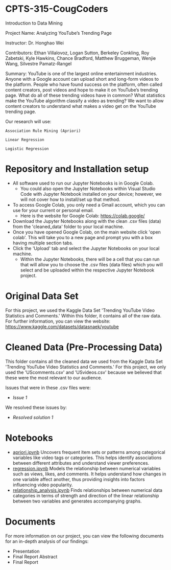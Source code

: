 # CPTS-315-CougCoders

Introduction to Data Mining

Project Name: Analyzing YouTube’s Trending Page

Instructor: Dr. Honghao Wei

Contributors: Ethan Villalovoz, Logan Sutton, Berkeley Conkling, Roy Zabetski, Kyle Hawkins, Chance Bradford, Matthew Bruggeman, Wenjie Wang, Silvestre Pamatz-Rangel

Summary: YouTube is one of the largest online entertainment industries. Anyone with a Google account can upload short and long-form videos to the platform. People who have found success on the platform, often called content creators, post videos and hope to make it on YouTube’s trending page. What do all of these trending videos have in common? What statistics make the YouTube algorithm classify a video as trending? We want to allow content creators to understand what makes a video get on the YouTube trending page.

Our research will use:

    Association Rule Mining (Apriori)

    Linear Regression

    Logistic Regression


# Repository and Installation setup

- All software used to run our Jupyter Notebooks is in Google Colab.
    - You could also open the Jupyter Notebooks within Visual Studio Code with Jupyter Notebook installed on your device; however, we will not cover how to install/set up that method.
- To access Google Colab, you only need a Gmail account, which you can use for your current or personal email.
    - Here is the website for Google Colab: https://colab.google/
- Download the Jupyter Notebooks along with the clean .csv files (data) from the 'cleaned_data' folder to your local machine.
- Once you have opened Google Colab, on the main website click 'open colab'. This will take you to a new page and prompt you with a box having multiple section tabs.
- Click the 'Upload' tab and select the Jupyter Notebooks on your local machine.
    - Within the Jupyter Notebooks, there will be a cell that you can run that will allow you to choose the .csv files (data files) which you will select and be uploaded within the respective Jupyter Notebook project.

# Original Data Set

For this project, we used the Kaggle Data Set 'Trending YouTube Video Statistics and Comments.' Within this folder, it contains all of the raw data. For further information, you can view the website: https://www.kaggle.com/datasets/datasnaek/youtube

# Cleaned Data (Pre-Processing Data)

This folder contains all the cleaned data we used from the Kaggle Data Set 'Trending YouTube Video Statistics and Comments.' For this project, we only used the 'UScomments.csv' and 'USvideos.csv' because we believed that these were the most relevant to our audience.

Issues that were in these .csv files were:

- *Issue 1*

We resolved these issues by:

- *Resolved solution 1*

# Notebooks

- [apriori.ipynb](notebook/apriori.ipynb)
    Uncovers frequent item sets or patterns among categorical variables like video tags or categories. This helps identify associations between different attributes and understand viewer preferences.
- [regression.ipynb](notebook/regression.ipynb)
    Models the relationship between numerical variables such as views, likes, and comments. It helps understand how changes in one variable affect another, thus providing insights into factors influencing video popularity.
- [relationship_analysis.ipynb](notebook/relationship_analysis.ipynb)
    Finds relationships between numerical data categories in terms of strength and direction of the linear relationship between two variables and generates accompanying graphs.

# Documents

For more information on our project, you can view the following documents for an in-depth analysis of our findings:

- Presentation
- Final Report Abstract
- Final Report

